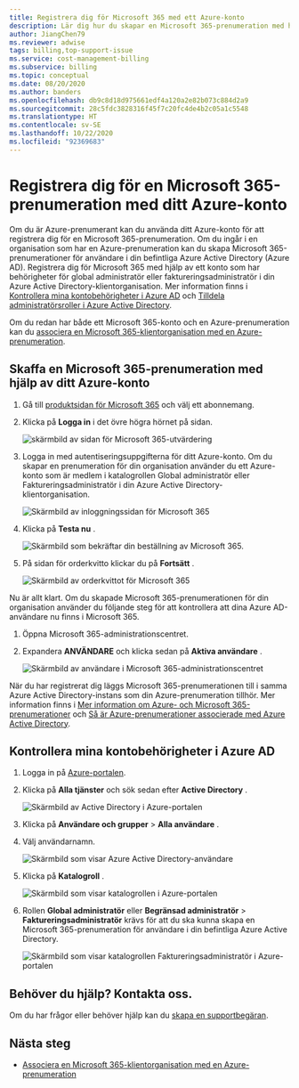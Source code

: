 ```yaml
---
title: Registrera dig för Microsoft 365 med ett Azure-konto
description: Lär dig hur du skapar en Microsoft 365-prenumeration med hjälp av ett Azure-konto. Du kan också associera befintliga Azure- och Microsoft 365-konton med varandra.
author: JiangChen79
ms.reviewer: adwise
tags: billing,top-support-issue
ms.service: cost-management-billing
ms.subservice: billing
ms.topic: conceptual
ms.date: 08/20/2020
ms.author: banders
ms.openlocfilehash: db9c8d18d975661edf4a120a2e82b073c884d2a9
ms.sourcegitcommit: 28c5fdc3828316f45f7c20fc4de4b2c05a1c5548
ms.translationtype: HT
ms.contentlocale: sv-SE
ms.lasthandoff: 10/22/2020
ms.locfileid: "92369683"
---
```

# <a name="sign-up-for-a-microsoft-365-subscription-with-your-azure-account"></a>Registrera dig för en Microsoft 365-prenumeration med ditt Azure-konto

Om du är Azure-prenumerant kan du använda ditt Azure-konto för att registrera dig för en Microsoft 365-prenumeration. Om du ingår i en organisation som har en Azure-prenumeration kan du skapa Microsoft 365-prenumerationer för användare i din befintliga Azure Active Directory (Azure AD). Registrera dig för Microsoft 365 med hjälp av ett konto som har behörigheter för global administratör eller faktureringsadministratör i din Azure Active Directory-klientorganisation. Mer information finns i [Kontrollera mina kontobehörigheter i Azure AD](#RoleInAzureAD) och [Tilldela administratörsroller i Azure Active Directory](../../active-directory/roles/permissions-reference.md).

Om du redan har både ett Microsoft 365-konto och en Azure-prenumeration kan du [associera en Microsoft 365-klientorganisation med en Azure-prenumeration](../../active-directory/fundamentals/active-directory-how-subscriptions-associated-directory.md).

## <a name="get-a-microsoft-365-subscription-by-using-your-azure-account"></a>Skaffa en Microsoft 365-prenumeration med hjälp av ditt Azure-konto

1. Gå till [produktsidan för Microsoft 365](https://www.microsoft.com/microsoft-365/business/all-business) och välj ett abonnemang.
2. Klicka på **Logga in** i det övre högra hörnet på sidan.

    ![skärmbild av sidan för Microsoft 365-utvärdering](./media/azure-account-for-microsoft-365-subscription/12-office-365-trial-page.png)
3. Logga in med autentiseringsuppgifterna för ditt Azure-konto. Om du skapar en prenumeration för din organisation använder du ett Azure-konto som är medlem i katalogrollen Global administratör eller Faktureringsadministratör i din Azure Active Directory-klientorganisation.

    ![Skärmbild av inloggningssidan för Microsoft 365](./media/azure-account-for-microsoft-365-subscription/13-office-365-sign-in.png)
4. Klicka på **Testa nu** .

    ![Skärmbild som bekräftar din beställning av Microsoft 365.](./media/azure-account-for-microsoft-365-subscription/14-office-365-confirm-your-order.png)
5. På sidan för orderkvitto klickar du på **Fortsätt** .

    ![Skärmbild av orderkvittot för Microsoft 365](./media/azure-account-for-microsoft-365-subscription/15-office-365-order-receipt.png)

Nu är allt klart. Om du skapade Microsoft 365-prenumerationen för din organisation använder du följande steg för att kontrollera att dina Azure AD-användare nu finns i Microsoft 365.

1. Öppna Microsoft 365-administrationscentret.
2. Expandera **ANVÄNDARE** och klicka sedan på **Aktiva användare** .

    ![Skärmbild av användare i Microsoft 365-administrationscentret](./media/azure-account-for-microsoft-365-subscription/16-microsoft-365-admin-center-users.png)

När du har registrerat dig läggs Microsoft 365-prenumerationen till i samma Azure Active Directory-instans som din Azure-prenumeration tillhör. Mer information finns i [Mer information om Azure- och Microsoft 365-prenumerationer](microsoft-365-account-for-azure-subscription.md#more-about-subs) och [Så är Azure-prenumerationer associerade med Azure Active Directory](../../active-directory/fundamentals/active-directory-how-subscriptions-associated-directory.md).

## <a name="check-my-account-permissions-in-azure-ad"></a><a id="RoleInAzureAD"></a>Kontrollera mina kontobehörigheter i Azure AD
1. Logga in på [Azure-portalen](https://portal.azure.com/).
2. Klicka på **Alla tjänster** och sök sedan efter **Active Directory** .

    ![Skärmbild av Active Directory i Azure-portalen](./media/azure-account-for-microsoft-365-subscription/billing-more-services-active-directory.png)
3. Klicka på **Användare och grupper** > **Alla användare** .
4. Välj användarnamn.

    ![Skärmbild som visar Azure Active Directory-användare](./media/azure-account-for-microsoft-365-subscription/billing-users-groups.png)

5. Klicka på **Katalogroll** .

    ![Skärmbild som visar katalogrollen i Azure-portalen](./media/azure-account-for-microsoft-365-subscription/billing-user-directory-role.png)
6.  Rollen **Global administratör** eller **Begränsad administratör** > **Faktureringsadministratör** krävs för att du ska kunna skapa en Microsoft 365-prenumeration för användare i din befintliga Azure Active Directory.

    ![Skärmbild som visar katalogrollen Faktureringsadministratör i Azure-portalen](./media/azure-account-for-microsoft-365-subscription/billing-directoryrole-limited.png)

## <a name="need-help-contact-us"></a>Behöver du hjälp? Kontakta oss.

Om du har frågor eller behöver hjälp kan du [skapa en supportbegäran](https://go.microsoft.com/fwlink/?linkid=2083458).

## <a name="next-steps"></a>Nästa steg

- [Associera en Microsoft 365-klientorganisation med en Azure-prenumeration](../../active-directory/fundamentals/active-directory-how-subscriptions-associated-directory.md)
